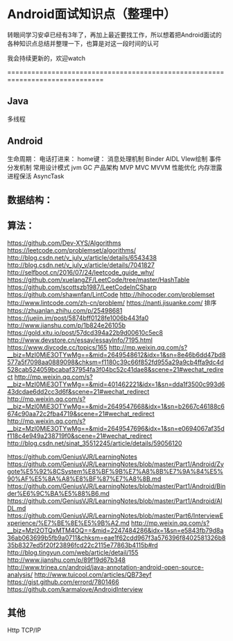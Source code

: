 # Android面试知识点（整理中）  

转眼间学习安卓已经有3年了，再加上最近要找工作，所以想着把Android面试的各种知识点总结并整理一下，也算是对这一段时间的认可

我会持续更新的，欢迎watch

==============================================================================
<h2 id="9">Java</h2>
多线程


## Android  

生命周期：
电话打进来：
home键：
消息处理机制
Binder
AIDL
VIew绘制
事件分发机制
常用设计模式
jvm
GC
产品架构 MVP MVC MVVM
性能优化
内存泄露
进程保活
AsyncTask

## 数据结构：
## 算法：
https://github.com/Dev-XYS/Algorithms
https://leetcode.com/problemset/algorithms/
http://blog.csdn.net/v_july_v/article/details/6543438
http://blog.csdn.net/v_july_v/article/details/7041827
http://selfboot.cn/2016/07/24/leetcode_guide_why/
https://github.com/xuelangZF/LeetCode/tree/master/HashTable
https://github.com/scottszb1987/LeetCodeInCSharp
https://github.com/shawnfan/LintCode
http://hihocoder.com/problemset
http://www.lintcode.com/zh-cn/problem/
https://nanti.jisuanke.com/
排序
https://zhuanlan.zhihu.com/p/25498681
https://juejin.im/post/5874bff0128fe1006b443fa0
http://www.jianshu.com/p/1b824e26105b
https://gold.xitu.io/post/57dcd394a22b9d00610c5ec8
http://www.devstore.cn/essay/essayInfo/7195.html
https://www.diycode.cc/topics/165
http://mp.weixin.qq.com/s?__biz=MzI0MjE3OTYwMg==&mid=2649548612&idx=1&sn=8e46b6dd47bd8577a5f7098aa0889098&chksm=f1180c39c66f852fd955a29a9cb4ffa9dc4d528cab524059bcabaf37954fa3f04bc52c41dae8&scene=21#wechat_redirect
http://mp.weixin.qq.com/s?__biz=MzI0MjE3OTYwMg==&mid=401462221&idx=1&sn=dda1f3500c993d643dcdae6dd2cc3d6f&scene=21#wechat_redirect
http://mp.weixin.qq.com/s?__biz=MzI0MjE3OTYwMg==&mid=2649547668&idx=1&sn=b2667c46188c6674c90aa72c2fba4719&scene=21#wechat_redirect
http://mp.weixin.qq.com/s?__biz=MzI0MjE3OTYwMg==&mid=2649547696&idx=1&sn=e0694067af35df118c4e949a238719f0&scene=21#wechat_redirect
http://blog.csdn.net/sinat_35512245/article/details/59056120

https://github.com/GeniusVJR/LearningNotes
https://github.com/GeniusVJR/LearningNotes/blob/master/Part1/Android/Zygote%E5%92%8CSystem%E8%BF%9B%E7%A8%8B%E7%9A%84%E5%90%AF%E5%8A%A8%E8%BF%87%E7%A8%8B.md
https://github.com/GeniusVJR/LearningNotes/blob/master/Part1/Android/Binder%E6%9C%BA%E5%88%B6.md
https://github.com/GeniusVJR/LearningNotes/blob/master/Part1/Android/AIDL.md
https://github.com/GeniusVJR/LearningNotes/blob/master/Part6/InterviewExperience/%E7%BE%8E%E5%9B%A2.md
http://mp.weixin.qq.com/s?__biz=MzI2OTQxMTM4OQ==&mid=2247484286&idx=1&sn=e5843fb79d8a36ab063699b5fb9a0711&chksm=eae1f62cdd967f3a576396f8402581326b835b8327ed5f20f23896fcd22c2115e77863b4115b#rd
http://blog.tingyun.com/web/article/detail/155
http://www.jianshu.com/p/89f19d67b348
http://www.trinea.cn/android/java-annotation-android-open-source-analysis/
http://www.tuicool.com/articles/QB73eyf
https://gist.github.com/errord/7801466
https://github.com/karmalove/AndroidInterview

## 其他
Http TCP/IP 
